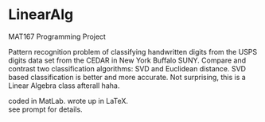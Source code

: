 # LinearAlg
MAT167 Programming Project  

Pattern recognition problem of classifying handwritten digits from the USPS digits data set from the CEDAR in New York Buffalo SUNY. Compare and contrast two classification algorithms: SVD and Euclidean distance. SVD based classification is better and more accurate. Not surprising, this is a Linear Algebra class afterall haha.

coded in MatLab. wrote up in LaTeX.  
see prompt for details.  
